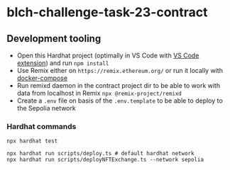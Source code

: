 # blch-challenge-task-23-contract

## Development tooling
- Open this Hardhat project (optimally in VS Code with [VS Code extension](https://hardhat.org/hardhat-vscode/docs/overview)) and run `npm install`
- Use Remix either on `https://remix.ethereum.org/` or run it locally with [docker-compose](https://github.com/ethereum/remix-project/blob/master/docker-compose.yaml)
- Run remixd daemon in the contract project dir to be able to work with data from localhost in Remix `npx @remix-project/remixd`
- Create a `.env` file on basis of the `.env.template` to be able to deploy to the Sepolia network

### Hardhat commands
```shell
npx hardhat test

npx hardhat run scripts/deploy.ts # default hardhat network
npx hardhat run scripts/deployNFTExchange.ts --network sepolia
```
